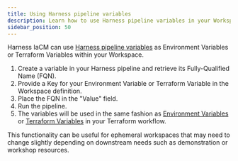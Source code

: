 ```yaml
---
title: Using Harness pipeline variables
description: Learn how to use Harness pipeline variables in your Workspaces
sidebar_position: 50
---
```


Harness IaCM can use [Harness pipeline variables](https://developer.harness.io/docs/platform/variables-and-expressions/harness-variables/) as Environment Variables or Terraform Variables within your Workspace.

1. Create a variable in your Harness pipeline and retrieve its Fully-Qualified Name (FQN).
2. Provide a Key for your Environment Variable or Terraform Variable in the Workspace definition.
3. Place the FQN in the "Value" field.
4. Run the pipeline.
5. The variables will be used in the same fashion as [Environment Variables](https://developer.hashicorp.com/terraform/cli/config/environment-variables) or [Terraform Variables](https://developer.hashicorp.com/terraform/language/values/variables) in your Terraform workflow.

This functionality can be useful for ephemeral workspaces that may need to change slightly depending on downstream needs such as demonstration or workshop resources.
